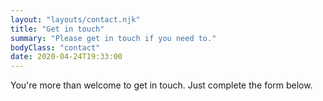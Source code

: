 ```yaml
---
layout: "layouts/contact.njk"
title: "Get in touch"
summary: "Please get in touch if you need to."
bodyClass: "contact"
date: 2020-04-24T19:33:00
---
```


You're more than welcome to get in touch. Just complete the form below.
